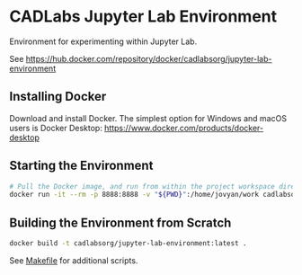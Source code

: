 # CADLabs Jupyter Lab Environment
Environment for experimenting within Jupyter Lab.

See https://hub.docker.com/repository/docker/cadlabsorg/jupyter-lab-environment

## Installing Docker

Download and install Docker. The simplest option for Windows and macOS users is Docker Desktop: https://www.docker.com/products/docker-desktop

## Starting the Environment

```bash
# Pull the Docker image, and run from within the project workspace directory:
docker run -it --rm -p 8888:8888 -v "${PWD}":/home/jovyan/work cadlabsorg/jupyter-lab-environment
```

## Building the Environment from Scratch

```bash
docker build -t cadlabsorg/jupyter-lab-environment:latest .
```

See [Makefile](Makefile) for additional scripts.
